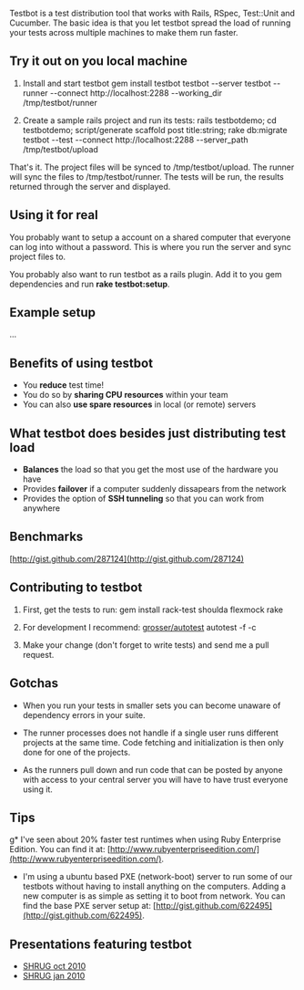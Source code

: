 Testbot is a test distribution tool that works with Rails, RSpec, Test::Unit and Cucumber. The basic idea is that you let testbot spread the load of running your tests across multiple machines to make them run faster.

Try it out on you local machine
----

1) Install and start testbot
    gem install testbot
    testbot --server
    testbot --runner --connect http://localhost:2288 --working_dir /tmp/testbot/runner

2) Create a sample rails project and run its tests:
    rails testbotdemo; cd testbotdemo; script/generate scaffold post title:string; rake db:migrate
    testbot --test --connect http://localhost:2288 --server_path /tmp/testbot/upload

That's it. The project files will be synced to /tmp/testbot/upload. The runner will sync the files to /tmp/testbot/runner. The tests will be run, the results returned through the server and displayed.

Using it for real
----

You probably want to setup a account on a shared computer that everyone can log into
without a password. This is where you run the server and sync project files to.

You probably also want to run testbot as a rails plugin. Add it to you gem dependencies
and run **rake testbot:setup**.

Example setup
----

...

Benefits of using testbot
----
* You **reduce** test time!
* You do so by **sharing CPU resources** within your team
* You can also **use spare resources** in local (or remote) servers

What testbot does besides just distributing test load
----
* **Balances** the load so that you get the most use of the hardware you have
* Provides **failover** if a computer suddenly dissapears from the network
* Provides the option of **SSH tunneling** so that you can work from anywhere

Benchmarks
----
[http://gist.github.com/287124](http://gist.github.com/287124)

Contributing to testbot
----

1) First, get the tests to run:
    gem install rack-test shoulda flexmock
    rake

2) For development I recommend: [grosser/autotest](http://github.com/grosser/autotest)
    autotest -f -c

3) Make your change (don't forget to write tests) and send me a pull request.

Gotchas
----

* When you run your tests in smaller sets you can become unaware of dependency errors in your suite.

* The runner processes does not handle if a single user runs different projects at the same time. Code
  fetching and initialization is then only done for one of the projects.

* As the runners pull down and run code that can be posted by anyone with access to your central server you will have to have trust everyone using it.

Tips
----

g* I've seen about 20% faster test runtimes when using Ruby Enterprise Edition. You can find it at:
[http://www.rubyenterpriseedition.com/](http://www.rubyenterpriseedition.com/).

* I'm using a ubuntu based PXE (network-boot) server to run some of our testbots without having
to install anything on the computers. Adding a new computer is as simple as setting it to
boot from network. You can find the base PXE server setup at: [http://gist.github.com/622495](http://gist.github.com/622495).

Presentations featuring testbot
----

* [SHRUG oct 2010](http://github.com/joakimk/presentations/tree/master/shrug_oct2010_sideprojects)
* [SHRUG jan 2010](http://github.com/joakimk/presentations/tree/master/shrug_jan2010_faster_testruns)
